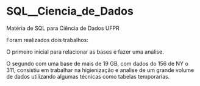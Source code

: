 # SQL__Ciencia_de_Dados
Matéria de SQL para Ciência de Dados UFPR

Foram realizados dois trabalhos:

O primeiro inicial para relacionar as bases e fazer uma analise.

O segundo com uma base de mais de 19 GB, com dados do 156 de NY o 311, consistiu em trabalhar na higienização e analise de um grande volume de dados utilizando algumas técnicas como tabelas temporarias.
